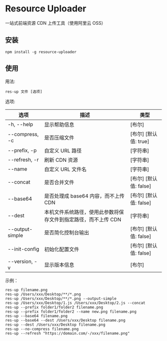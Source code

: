 Resource Uploader
===============================

一站式前端资源 CDN 上传工具（使用阿里云 OSS）

## 安装

```
npm install -g resource-uploader
```

## 使用

用法:

```
res-up 文件 [选项]
```

选项:

| 选项            | 描述                                                           | 类型                   |
|-----------------|----------------------------------------------------------------|------------------------|
| -h, --help      | 显示帮助信息                                                   | [布尔]                 |
| --compress, -c  | 是否压缩文件                                                   | [布尔] [默认值: true]  |
| --prefix, -p    | 自定义 URL 路径                                                | [字符串]               |
| --refresh, -r   | 刷新 CDN 资源                                                  | [字符串]               |
| --name          | 自定义 URL 文件名                                              | [字符串]               |
| --concat        | 是否合并文件                                                   | [布尔] [默认值: false] |
| --base64        | 是否处理成 base64 内容，而不上传 CDN                           | [布尔] [默认值: false] |
| --dest          | 本机文件系统路径，使用此参数将保存文件到指定路径，而不上传 CDN | [字符串]               |
| --output-simple | 是否简化控制台输出                                             | [布尔] [默认值: false] |
| --init-config   | 初始化配置文件                                                 | [布尔] [默认值: false] |
| --version, -v   | 显示版本信息                                                   | [布尔]                 |

示例：

```
res-up filename.png
res-up /Users/xxx/Desktop/**/*.png
res-up /Users/xxx/Desktop/**/*.png --output-simple
res-up /Users/xxx/Desktop/1.js /Users/xxx/Desktop/2.js --concat
res-up --prefix folder1/folder2 filename.png
res-up --prefix folder1/folder2 --name new.png filename.png
res-up --base64 filename.png
res-up --base64 --dest /Users/xxx/Desktop filename.png
res-up --dest /Users/xxx/Desktop filename.png
res-up --no-compress filename.png
res-up --refresh "https://domain.com/-/xxx/filename.png"
```
